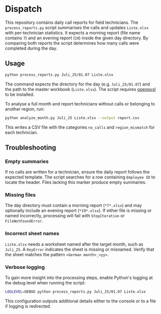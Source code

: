 # Dispatch

This repository contains daily call reports for field technicians.  The
`process_reports.py` script summarises the calls and updates `Liste.xlsx` with
per-technician statistics.  It expects a morning report (file name contains
`7`) and an evening report (`19`) inside the given day directory.  By comparing
both reports the script determines how many calls were completed during the
day.

## Usage

```bash
python process_reports.py Juli_25/01.07 Liste.xlsx
```

The command expects the directory for the day (e.g. `Juli_25/01.07`) and the
path to the master workbook (`Liste.xlsx`).  The script requires
[openpyxl](https://openpyxl.readthedocs.io/) to be installed.

To analyse a full month and report technicians without calls or belonging to
another region, run:

```bash
python analyze_month.py Juli_25 Liste.xlsx --output report.csv
```

This writes a CSV file with the categories `no_calls` and `region_mismatch` for
each technician.

## Troubleshooting

### Empty summaries
If no calls are written for a technician, ensure the daily report follows the
expected template. The script searches for a row containing `Employee ID` to
locate the header. Files lacking this marker produce empty summaries.

### Missing files
The day directory must contain a morning report (`*7*.xlsx`) and may optionally
include an evening report (`*19*.xlsx`). If either file is missing or named
incorrectly, processing will fail with `StopIteration` or `FileNotFoundError`.

### Incorrect sheet names
`Liste.xlsx` needs a worksheet named after the target month, such as `Juli_25`.
A `KeyError` indicates the sheet is missing or misnamed. Verify that the sheet
matches the pattern `<German month>_<yy>`.

### Verbose logging
To gain more insight into the processing steps, enable Python's logging at the
debug level when running the script:

```bash
LOGLEVEL=DEBUG python process_reports.py Juli_25/01.07 Liste.xlsx
```

This configuration outputs additional details either to the console or to a
file if logging is redirected.
